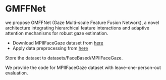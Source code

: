 # GMFFNet
we propose GMFFNet (Gaze Multi-scale Feature Fusion Network), a novel architecture integrating hierarchical feature interactions and adaptive attention mechanisms for robust gaze estimation.


* Download MPIIFaceGaze dataset from [here](https://www.mpi-inf.mpg.de/departments/computer-vision-and-machine-learning/research/gaze-based-human-computer-interaction/its-written-all-over-your-face-full-face-appearance-based-gaze-estimation)
* Apply data preprocessing from [here](https://phi-ai.buaa.edu.cn/Gazehub/3D-dataset/)

Store the dataset to datasets/FaceBased/MPIIFaceGaze.

We provide the code for MPIIFaceGaze dataset with leave-one-person-out evaluation.
